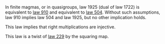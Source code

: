 In finite magmas, or in quasigroups, law 1925 (dual of law 1722) is equivalent to [law 910](https://teorth.github.io/equational_theories/implications/?910) and equivalent to [law 504](https://teorth.github.io/equational_theories/implications/?504).  Without such assumptions, law 910 implies law 504 and law 1925, but no other implication holds.

This law implies that right multiplications are injective.

This law is a twist of [law 229](https://teorth.github.io/equational_theories/implications/?229) by the squaring map.
